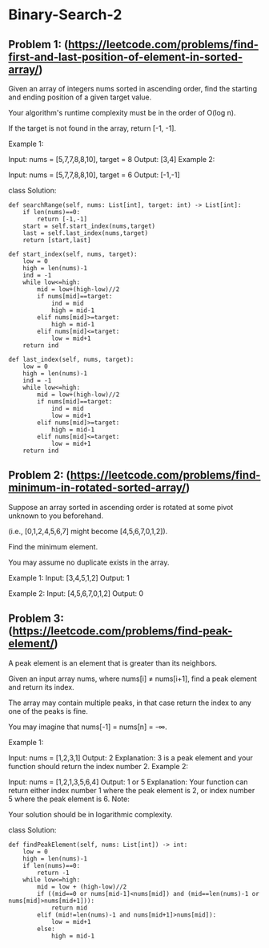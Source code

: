 # Binary-Search-2

## Problem 1: (https://leetcode.com/problems/find-first-and-last-position-of-element-in-sorted-array/)

Given an array of integers nums sorted in ascending order, find the starting and ending position of a given target value.

Your algorithm's runtime complexity must be in the order of O(log n).

If the target is not found in the array, return [-1, -1].

Example 1:

Input: nums = [5,7,7,8,8,10], target = 8
Output: [3,4]
Example 2:

Input: nums = [5,7,7,8,8,10], target = 6
Output: [-1,-1]

class Solution:

    def searchRange(self, nums: List[int], target: int) -> List[int]:
        if len(nums)==0:
            return [-1,-1]
        start = self.start_index(nums,target)
        last = self.last_index(nums,target)
        return [start,last]
    
    def start_index(self, nums, target):
        low = 0
        high = len(nums)-1
        ind = -1
        while low<=high:
            mid = low+(high-low)//2
            if nums[mid]==target:
                ind = mid
                high = mid-1
            elif nums[mid]>=target:
                high = mid-1
            elif nums[mid]<=target:
                low = mid+1
        return ind
    
    def last_index(self, nums, target):
        low = 0
        high = len(nums)-1
        ind = -1
        while low<=high:
            mid = low+(high-low)//2
            if nums[mid]==target:
                ind = mid
                low = mid+1
            elif nums[mid]>=target:
                high = mid-1
            elif nums[mid]<=target:
                low = mid+1
        return ind

## Problem 2: (https://leetcode.com/problems/find-minimum-in-rotated-sorted-array/)

Suppose an array sorted in ascending order is rotated at some pivot unknown to you beforehand.

(i.e., [0,1,2,4,5,6,7] might become [4,5,6,7,0,1,2]).

Find the minimum element.

You may assume no duplicate exists in the array.

Example 1:
Input: [3,4,5,1,2]
Output: 1

Example 2:
Input: [4,5,6,7,0,1,2]
Output: 0

## Problem 3: (https://leetcode.com/problems/find-peak-element/)
A peak element is an element that is greater than its neighbors.

Given an input array nums, where nums[i] ≠ nums[i+1], find a peak element and return its index.

The array may contain multiple peaks, in that case return the index to any one of the peaks is fine.

You may imagine that nums[-1] = nums[n] = -∞.

Example 1:

Input: nums = [1,2,3,1]
Output: 2
Explanation: 3 is a peak element and your function should return the index number 2.
Example 2:

Input: nums = [1,2,1,3,5,6,4]
Output: 1 or 5 
Explanation: Your function can return either index number 1 where the peak element is 2, 
             or index number 5 where the peak element is 6.
Note:

Your solution should be in logarithmic complexity.

class Solution:

    def findPeakElement(self, nums: List[int]) -> int:
        low = 0
        high = len(nums)-1
        if len(nums)==0:
            return -1
        while low<=high:
            mid = low + (high-low)//2
            if ((mid==0 or nums[mid-1]<nums[mid]) and (mid==len(nums)-1 or nums[mid]>nums[mid+1])):
                return mid
            elif (mid!=len(nums)-1 and nums[mid+1]>nums[mid]):
                low = mid+1
            else:
                high = mid-1


